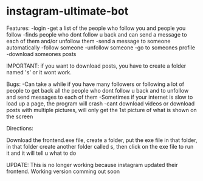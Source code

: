 # instagram-ultimate-bot

Features:
-login
-get a list of the people who follow you and people you follow
-finds people who dont follow u back and can send a message to each of them and/or unfollow them
-send a message to someone automatically
-follow someone
-unfollow someone
-go to someones profile
-download someones posts

IMPORTANT:
if you want to download posts, you have to create a folder named 's' or it wont work.


Bugs:
-Can take a while if you have many followers or following a lot of people to get back all the people who dont follow u back and to unfollow and send messages to each of them
-Sometimes if your internet is slow to load up a page, the program will crash
-cant download videos or download posts with multiple pictures, will only get the 1st picture of what is shown on the screen



Directions:

Download the frontend.exe file,
create a folder,
put the exe file in that folder,
in that folder create another folder called s,
then click on the exe file to run it and it will tell u what to do

UPDATE: This is no longer working because instagram updated their frontend. Working version comming out soon
